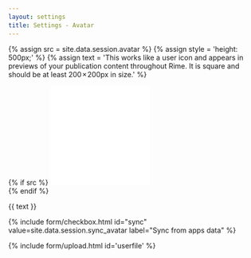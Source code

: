 ```yaml
---
layout: settings
title: Settings - Avatar
---
```


<div class="mdl-card__supporting-text">

{% assign src = site.data.session.avatar %}
{% assign style = 'height: 500px;' %}
{% assign text = 'This works like a user icon and appears in previews of your publication content throughout Rime. It is square and should be at least 200 × 200px in size.' %}


{% if src %}
<img class="bg-cover img-circle" style="background-image: url({{ src }})" width="200px" height="200px" src="/assets/images/blank.png">
<br>
{% endif %}

<p>{{ text }}</p>

{% include form/checkbox.html id="sync" value=site.data.session.sync_avatar label="Sync from apps data" %}

{% include form/upload.html id='userfile' %}

</div>
